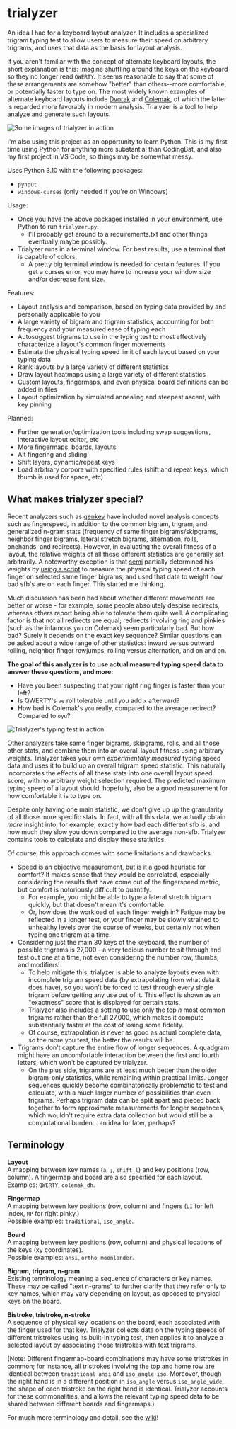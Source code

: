 # trialyzer

An idea I had for a keyboard layout analyzer. It includes a specialized trigram typing test to allow users to measure their speed on arbitrary trigrams, and uses that data as the basis for layout analysis.

If you aren't familiar with the concept of alternate keyboard layouts, the short explanation is this: Imagine shuffling around the keys on the keyboard so they no longer read `QWERTY`. It seems reasonable to say that some of these arrangements are somehow "better" than others--more comfortable, or potentially faster to type on. The most widely known examples of alternate keyboard layouts include [Dvorak](https://en.wikipedia.org/wiki/Dvorak_keyboard_layout) and [Colemak](https://colemak.com), of which the latter is regarded more favorably in modern analysis. Trialyzer is a tool to help analyze and generate such layouts.

![Some images of trialyzer in action](/misc/medley_1.png)

I'm also using this project as an opportunity to learn Python. This is my first time using Python for anything more substantial than CodingBat, and also my first project in VS Code, so things may be somewhat messy.

Uses Python 3.10 with the following packages:
- `pynput`
- `windows-curses` (only needed if you're on Windows)

Usage:
- Once you have the above packages installed in your environment, use Python to run `trialyzer.py`.
    - I'll probably get around to a requirements.txt and other things eventually maybe possibly.
- Trialyzer runs in a terminal window. For best results, use a terminal that is capable of colors. 
    - A pretty big terminal window is needed for certain features. If you get a curses error, you may have to increase your window size and/or decrease font size.

Features:
- Layout analysis and comparison, based on typing data provided by and personally applicable to you
- A large variety of bigram and trigram statistics, accounting for both frequency and your measured ease of typing each
- Autosuggest trigrams to use in the typing test to most effectively characterize a layout's common finger movements
- Estimate the physical typing speed limit of each layout based on your typing data
- Rank layouts by a large variety of different statistics
- Draw layout heatmaps using a large variety of different statistics
- Custom layouts, fingermaps, and even physical board definitions can be added in files
- Layout optimization by simulated annealing and steepest ascent, with key pinning

Planned:
- Further generation/optimization tools including swap suggestions, interactive layout editor, etc
- More fingermaps, boards, layouts
- Alt fingering and sliding
- Shift layers, dynamic/repeat keys
- Load arbitrary corpora with specified rules (shift and repeat keys, which thumb is used for space, etc)

## What makes trialyzer special?

Recent analyzers such as [genkey](https://github.com/semilin/genkey) have included novel analysis concepts such as fingerspeed, in addition to the common bigram, trigram, and generalized n-gram stats (frequency of same finger bigrams/skipgrams, neighbor finger bigrams, lateral stretch bigrams, alternation, rolls, onehands, and redirects). However, in evaluating the overall fitness of a layout, the relative weights of all these different statistics are generally set arbitrarily. A noteworthy exception is that [semi](https://github.com/semilin) partially determined his weights by [using a script](https://semilin.github.io/semimak/#orgb1cc038) to measure the physical typing speed of each finger on selected same finger bigrams, and used that data to weight how bad sfb's are on each finger. This started me thinking.

Much discussion has been had about whether different movements are better or worse - for example, some people absolutely despise redirects, whereas others report being able to tolerate them quite well. A complicating factor is that not all redirects are equal; redirects involving ring and pinkies (such as the infamous `you` on Colemak) seem particularly bad. But how bad? Surely it depends on the exact key sequence? Similar questions can be asked about a wide range of other statistics: inward versus outward rolling, neighbor finger rowjumps, rolling versus alternation, and on and on.

**The goal of this analyzer is to use actual measured typing speed data to answer these questions, and more:**

- Have you been suspecting that your right ring finger is faster than your left? 
- Is QWERTY's `ve` roll tolerable until you add `x` afterward? 
- How bad is Colemak's `you` really, compared to the average redirect? Compared to `oyu`?

![Trialyzer's typing test in action](/misc/typingtest_image_3.png)

Other analyzers take same finger bigrams, skipgrams, rolls, and all those other stats, and combine them into an overall layout fitness using arbitrary weights. Trialyzer takes your own *experimentally measured* typing speed data and uses it to build up an overall trigram speed statistic. This naturally incorporates the effects of all these stats into one overall layout speed score, with no arbitrary weight selection required. The predicted maximum typing speed of a layout should, hopefully, also be a good measurement for how comfortable it is to type on.

Despite only having one main statistic, we don't give up up the granularity of all those more specific stats. In fact, with all this data, we actually obtain *more* insight into, for example, exactly how bad each different sfb is, and how much they slow you down compared to the average non-sfb. Trialyzer contains tools to calculate and display these statistics.

Of course, this approach comes with some limitations and drawbacks. 

- Speed is an objective measurement, but is it a good heuristic for comfort? It makes sense that they would be correlated, especially considering the results that have come out of the fingerspeed metric, but comfort is notoriously difficult to quantify. 
    - For example, you might be able to type a lateral stretch bigram quickly, but that doesn't mean it's comfortable. 
    - Or, how does the workload of each finger weigh in? Fatigue may be reflected in a longer test, or your finger may be slowly strained to unhealthy levels over the course of weeks, but certainly not when typing one trigram at a time.
- Considering just the main 30 keys of the keyboard, the number of possible trigrams is 27,000 - a very tedious number to sit through and test out one at a time, not even considering the number row, thumbs, and modifiers! 
    - To help mitigate this, trialyzer is able to analyze layouts even with incomplete trigram speed data (by extrapolating from what data it does have), so you won't be forced to test through every single trigram before getting any use out of it. This effect is shown as an "exactness" score that is displayed for certain stats.
    - Trialyzer also includes a setting to use only the top *n* most common trigrams rather than the full 27,000, which makes it compute substantially faster at the cost of losing some fidelity.
    - Of course, extrapolation is never as good as actual complete data, so the more you test, the better the results will be. 
- Trigrams don't capture the entire flow of longer sequences. A quadgram might have an uncomfortable interaction between the first and fourth letters, which won't be captured by trialyzer.
    - On the plus side, trigrams are at least much better than the older bigram-only statistics, while remaining within practical limits. Longer sequences quickly become combinatorically problematic to test and calculate, with a much larger number of possibilities than even trigrams. Perhaps trigram data can be split apart and pieced back together to form approximate measurements for longer sequences, which wouldn't require extra data collection but would still be a computational burden... an idea for later, perhaps?

## Terminology

**Layout**  
A mapping between key names (`a`, `;`, `shift_l`) and key positions (row, column). A fingermap and board are also specified for each layout.  
Examples: `QWERTY`, `colemak_dh`.

**Fingermap**  
A mapping between key positions (row, column) and fingers (`LI` for left index, `RP` for right pinky.)  
Possible examples: `traditional`, `iso_angle`.

**Board**  
A mapping between key positions (row, column) and physical locations of the keys (xy coordinates).  
Possible examples: `ansi`, `ortho`, `moonlander`. 

**Bigram, trigram, n-gram**  
Existing terminology meaning a sequence of characters or key names. These may be called "text n-grams" to further clarify that they refer only to key names, which may vary depending on layout, as opposed to physical keys on the board.

**Bistroke, tristroke, n-stroke**  
A sequence of physical key locations on the board, each associated with the finger used for that key. Trialyzer collects data on the typing speeds of different tristrokes using its built-in typing test, then applies it to analyze a selected layout by associating those tristrokes with text trigrams.

(Note: Different fingermap-board combinations may have some tristrokes in common; for instance, all tristrokes involving the top and home row are identical between `traditional`-`ansi` and `iso_angle`-`iso`. Moreover, though the right hand is in a different position in `iso_angle` versus `iso_angle_wide`, the shape of each tristroke on the right hand is identical. Trialyzer accounts for these commonalities, and allows the relevant typing speed data to be shared between different boards and fingermaps.)

For much more terminology and detail, see the [wiki](https://github.com/samuelxyz/trialyzer/wiki)!
